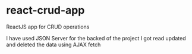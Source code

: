 # react-crud-app
ReactJS app for CRUD operations

I have used JSON Server for the backed of the project
I got read updated and deleted the data using AJAX fetch
